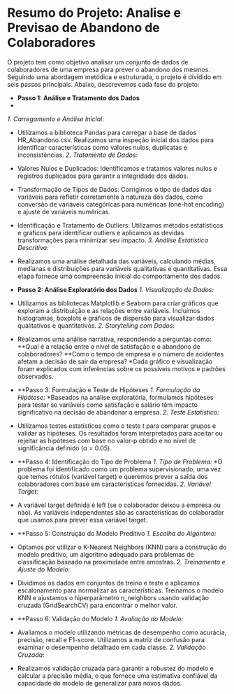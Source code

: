 # Resumo do Projeto: Analise e Previsao de Abandono de Colaboradores

O projeto tem como objetivo analisar um conjunto de dados de colaboradores de uma empresa para prever o abandono dos mesmos. Seguindo uma abordagem metódica e estruturada, o projeto é dividido em seis passos principais. Abaixo, descrevemos cada fase do projeto:

* **Passo 1: Análise e Tratamento dos Dados**
* 
*1. Carregamento e Análise Inicial:*
* Utilizamos a biblioteca Pandas para carregar a base de dados HR_Abandono.csv. Realizamos uma inspeção inicial dos dados para identificar características como valores nulos, duplicatas e inconsistências.
*2. Tratamento de Dados:*
* Valores Nulos e Duplicados: Identificamos e tratamos valores nulos e registros duplicados para garantir a integridade dos dados.
* Transformação de Tipos de Dados: Corrigimos o tipo de dados das variáveis para refletir corretamente a natureza dos dados, como conversão de variáveis categóricas para numéricas (one-hot encoding) e ajuste de variáveis numéricas.
* Identificação e Tratamento de Outliers: Utilizamos métodos estatísticos e gráficos para identificar outliers e aplicamos as devidas transformações para minimizar seu impacto.
*3. Análise Estatística Descritiva:*
* Realizamos uma análise detalhada das variáveis, calculando médias, medianas e distribuições para variáveis qualitativas e quantitativas. Essa etapa fornece uma compreensão inicial do comportamento dos dados.

* **Passo 2: Análise Exploratório dos Dados**
*1. Visualização de Dados:*
* Utilizamos as bibliotecas Matplotlib e Seaborn para criar gráficos que exploram a distribuição e as relações entre variáveis. Incluímos histogramas, boxplots e gráficos de dispersão para visualizar dados qualitativos e quantitativos.
*2. Storytelling com Dados:*
* Realizamos uma análise narrativa, respondendo a perguntas como:
**Qual é a relação entre o nível de satisfação e o abandono de colaboradores?
**Como o tempo de empresa e o número de acidentes afetam a decisão de sair da empresa?
*Cada gráfico e visualização foram explicados com inferências sobre os possíveis motivos e padrões observados.

* **Passo 3: Formulação e Teste de Hipóteses
*1. Formulação da Hipótese:*
*Baseados na análise exploratória, formulamos hipóteses para testar se variáveis como satisfação e salário têm impacto significativo na decisão de abandonar a empresa.
*2. Teste Estatístico:*
* Utilizamos testes estatísticos como o teste t para comparar grupos e validar as hipóteses. Os resultados foram interpretados para aceitar ou rejeitar as hipóteses com base no valor-p obtido e no nível de significância definido (α = 0.05).

* **Passo 4: Identificação do Tipo de Problema
*1. Tipo de Problema:*
*O problema foi identificado como um problema supervisionado, uma vez que temos rótulos (variável target) e queremos prever a saída dos colaboradores com base em características fornecidas.
*2. Variável Target:*
* A variável target definida é left (se o colaborador deixou a empresa ou não). As variáveis independentes são as características do colaborador que usamos para prever essa variável target.

* **Passo 5: Construção do Modelo Preditivo
*1. Escolha do Algoritmo:*
* Optamos por utilizar o K-Nearest Neighbors (KNN) para a construção do modelo preditivo, um algoritmo adequado para problemas de classificação baseado na proximidade entre amostras.
*2. Treinamento e Ajuste do Modelo:*
* Dividimos os dados em conjuntos de treino e teste e aplicamos escalonamento para normalizar as características. Treinamos o modelo KNN e ajustamos o hiperparâmetro n_neighbors usando validação cruzada (GridSearchCV) para encontrar o melhor valor.

* **Passo 6: Validação do Modelo
*1. Avaliação do Modelo:*
* Avaliamos o modelo utilizando métricas de desempenho como acurácia, precisão, recall e F1-score. Utilizamos a matriz de confusão para examinar o desempenho detalhado em cada classe.
*2. Validação Cruzada:*
* Realizamos validação cruzada para garantir a robustez do modelo e calcular a precisão média, o que fornece uma estimativa confiável da capacidade do modelo de generalizar para novos dados.
